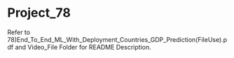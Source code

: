 # Project_78
Refer to 78)End_To_End_ML_With_Deployment_Countries_GDP_Prediction(FileUse).pdf and Video_File Folder for README Description.
